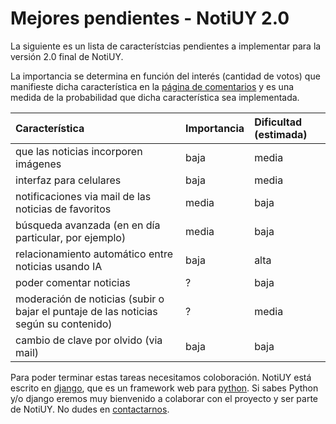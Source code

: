 # Mejores pendientes - NotiUY 2.0 #

La siguiente es un lista de característcias pendientes a implementar para la versión 2.0 final de NotiUY.

La importancia se determina en función del interés (cantidad de votos) que manifieste dicha característica en la [página de comentarios](ComentariosNotiUY2.md) y es una medida de la probabilidad que dicha característica sea implementada.

| **Característica** |  **Importancia** | **Dificultad (estimada)** |
|:--------------------|:-----------------|:--------------------------|
| que las noticias incorporen imágenes | baja | media |
| interfaz para celulares | baja | media |
| notificaciones via mail de las noticias de favoritos | media | baja |
| búsqueda avanzada (en en día particular, por ejemplo) | media | baja |
| relacionamiento automático entre noticias usando IA | baja | alta |
| poder comentar noticias | ? | baja |
| moderación de noticias (subir o bajar el puntaje de las noticias según su contenido) | ? | media |
| cambio de clave por olvido (via mail) | baja | baja |

Para poder terminar estas tareas necesitamos coloboración. NotiUY está escrito en [django](http://www.djangoproject.com), que es un framework web para [python](http://www.python.org). Si sabes Python y/o django eremos muy bienvenido a colaborar con el proyecto y ser parte de NotiUY. No dudes en [contactarnos](ContactoNotiUY.md).